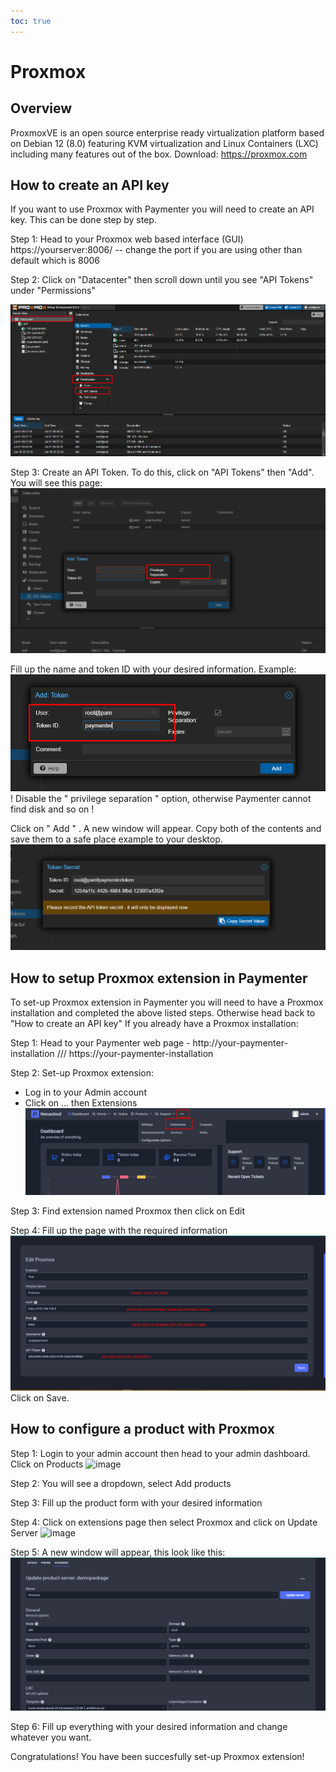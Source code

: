 ```yaml
---
toc: true
---
```


# Proxmox

## Overview

ProxmoxVE is an open source enterprise ready virtualization platform based on Debian 12 (8.0) featuring
KVM virtualization and Linux Containers (LXC) including many features out of the box.
Download: https://proxmox.com


## How to create an API key 

If you want to use Proxmox with Paymenter you will need to create an API key.
This can be done step by step.

Step 1: Head to your Proxmox web based interface (GUI) https://yourserver:8006/ -- change the port if you are using other than default which is 8006

Step 2: Click on "Datacenter" then scroll down until you see "API Tokens" under "Permissions"

![image](pve.png)

Step 3: Create an API Token.
To do this, click on "API Tokens" then "Add". You will see this page:
![image](apikey.png)

Fill up the name and token ID with your desired information.
Example:
![image](example.png)
! Disable the " privilege separation " option, otherwise Paymenter cannot find disk and so on !

Click on " Add " .
A new window will appear.
Copy both of the contents and save them to a safe place example to your desktop.
![image](save.png)


## How to setup Proxmox extension in Paymenter

To set-up Proxmox extension in Paymenter you will need to have a Proxmox installation and completed the above listed steps.
Otherwise head back to "How to create an API key"
If you already have a Proxmox installation:

Step 1: Head to your Paymenter web page -  http://your-paymenter-installation ///  https://your-paymenter-installation

Step 2: Set-up Proxmox extension:
 - Log in to your Admin account
 - Click on ... then Extensions
 ![image](click.png)

Step 3: Find extension named Proxmox then click on Edit

Step 4: Fill up the page with the required information
 ![image](extension.png)
 Click on Save.


## How to configure a product with Proxmox 

Step 1: Login to your admin account then head to your admin dashboard. Click on Products
 ![image](products.png)

 Step 2: You will see a dropdown, select Add products

 Step 3: Fill up the product form with your desired information

 Step 4: Click on extensions page then select Proxmox and click on Update Server
  ![image](ext.png)

Step 5: A new window will appear, this look like this: 
  ![image](looklike.png)

Step 6: Fill up everything with your desired information and change whatever you want.

Congratulations! You have been succesfully set-up Proxmox extension!